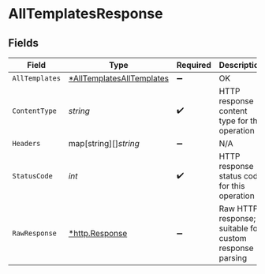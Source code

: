 # AllTemplatesResponse


## Fields

| Field                                                                            | Type                                                                             | Required                                                                         | Description                                                                      |
| -------------------------------------------------------------------------------- | -------------------------------------------------------------------------------- | -------------------------------------------------------------------------------- | -------------------------------------------------------------------------------- |
| `AllTemplates`                                                                   | [*AllTemplatesAllTemplates](../../models/operations/alltemplatesalltemplates.md) | :heavy_minus_sign:                                                               | OK                                                                               |
| `ContentType`                                                                    | *string*                                                                         | :heavy_check_mark:                                                               | HTTP response content type for this operation                                    |
| `Headers`                                                                        | map[string][]*string*                                                            | :heavy_minus_sign:                                                               | N/A                                                                              |
| `StatusCode`                                                                     | *int*                                                                            | :heavy_check_mark:                                                               | HTTP response status code for this operation                                     |
| `RawResponse`                                                                    | [*http.Response](https://pkg.go.dev/net/http#Response)                           | :heavy_minus_sign:                                                               | Raw HTTP response; suitable for custom response parsing                          |